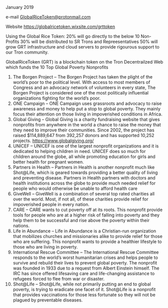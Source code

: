 January  2019

e-mail  GlobalRiceToken@protonmail.com

Website https://globalricetoken.wixsite.com/grttoken

Using the Global Rice Token:
20% will go directly to the below 10 Non-Profits
30% will be distributed to SR Trons and Repreesentatives
50% will grow GRT infrastructure and cloud servers to provide rigourous support to our Tron community.

GlobalRiceToken (GRT) is a blockchain token on the Tron Decentrailzed Web which funds the 10  Top Global Poverty Nonprofits
 
1. The Borgen Project – The Borgen Project has taken the plight of the world’s poor to the political level. With access to most members of Congress and an advocacy network of volunteers in every state, The Borgen Project is considered one of the most politically influential organizations fighting for the world’s poor.
2. ONE Campaign – ONE Campaign uses grassroots and advocacy to raise awareness and money to help put a stop to global poverty. They mainly focus their attention on those living in impoverished conditions in Africa.
3. Global Giving – Global Giving is a charity fundraising website that gives nonprofits from anywhere in the world a chance to raise the money that they need to improve their communities. Since 2002, the project has raised $114,889,647 from 392,257 donors and has supported 10,252 projects. https://www.globalgiving.org/
4. UNICEF – UNICEF is one of the largest nonprofit organizations and it is dedicated to helping children in need. UNICEF does so much for children around the globe, all while promoting education for girls and better health for pregnant women.
5. Partners in Health – Partners in Health is another nonprofit much like Shot@Life, which is geared towards providing a better quality of living and preventing disease. Partners in Health partners with doctors and health institutions across the globe to provide much needed relief for people who would otherwise be unable to afford health care
6. GiveWell – GiveWell is a combination of several top rated charities all over the world. Most, if not all, of these charities provide relief for impoverished people in every nation.
7. CARE – CARE wants to cut poverty off at its roots. This nonprofit provide tools for people who are at a higher risk of falling into poverty and they help them to be successful and rise above the poverty within their nations.
8. Life in Abundance – Life in Abundance is a Christian-run organization that mobilizes churches and missionaries alike to provide relief for those who are suffering. This nonprofit wants to provide a healthier lifestyle to those who are living in poverty.
9. International Rescue Committee – The International Rescue Committee responds to the world’s worst humanitarian crises and helps people to survive and rebuild their lives to prevent global poverty. The nonprofit was founded in 1933 due to a request from Albert Einstein himself. The IRC has since offered lifesaving care and life-changing assistance to refugees forced to flee from war or disaster.
10. Shot@Life – Shot@Life, while not primarily putting an end to global poverty, is trying to eradicate one facet of it. Shot@Life is a nonprofit that provides vaccinations for those less fortunate so they will not be plagued by preventable diseases.


